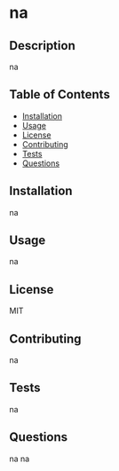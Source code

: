  # na

## Description
na

## Table of Contents
* [Installation](#installation)
* [Usage](#installation)
* [License](#license)
* [Contributing](#contributing)
* [Tests](#installation)
* [Questions](#questions)

## Installation
na

## Usage
na

## License
MIT

## Contributing
na

## Tests
na

## Questions
na
na